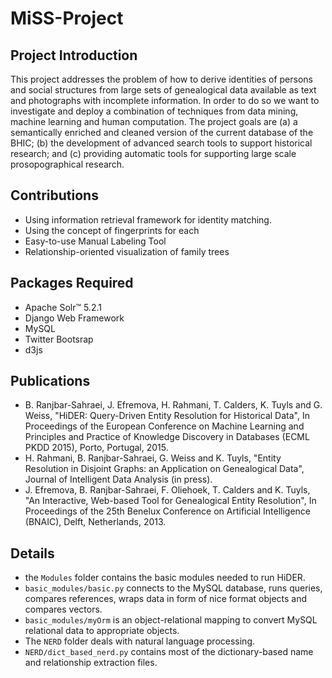 MiSS-Project
===============


## Project Introduction
This project addresses the problem of how to derive identities of persons and social structures from large sets of genealogical data available as text and photographs with incomplete information. In order to do so we want to investigate and deploy a combination of techniques from data mining, machine learning and human computation. The project goals are (a) a semantically enriched and cleaned version of the current database of the BHIC; (b) the development of advanced search tools to support historical research; and (c) providing automatic tools for supporting large scale prosopographical research.

## Contributions
* Using information retrieval framework for identity matching.
* Using the concept of fingerprints for each 
* Easy-to-use Manual Labeling Tool
* Relationship-oriented visualization of family trees

## Packages Required
* Apache Solr™ 5.2.1 
* Django Web Framework
* MySQL
* Twitter Bootsrap
* d3js

## Publications

* B. Ranjbar-Sahraei, J. Efremova, H. Rahmani, T. Calders, K. Tuyls and G. Weiss, "HiDER: Query-Driven Entity Resolution for Historical Data", In Proceedings of the European Conference on Machine Learning and Principles and Practice of Knowledge Discovery in Databases (ECML PKDD 2015), Porto, Portugal, 2015.
* H. Rahmani, B. Ranjbar-Sahraei, G. Weiss and K. Tuyls, "Entity Resolution in Disjoint Graphs: an Application on Genealogical Data", Journal of Intelligent Data Analysis (in press).
* J. Efremova, B. Ranjbar-Sahraei, F. Oliehoek, T. Calders and K. Tuyls, "An Interactive, Web-based Tool for Genealogical Entity Resolution", In Proceedings of the 25th Benelux Conference on Artificial Intelligence (BNAIC), Delft, Netherlands, 2013.



## Details
* the `Modules` folder contains the basic modules needed to run HiDER.
* `basic_modules/basic.py` connects to the MySQL database, runs queries, compares references, wraps data in form of nice format objects and compares vectors.
* `basic_modules/myOrm` is an object-relational mapping to convert MySQL relational data to appropriate objects.
* The `NERD` folder deals with natural language processing. 
* `NERD/dict_based_nerd.py` contains most of the dictionary-based name and relationship extraction files.
